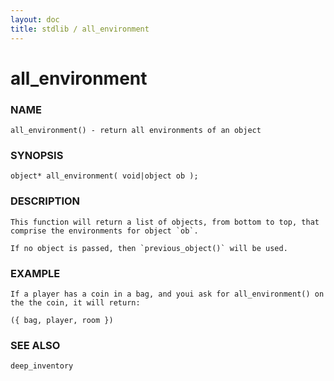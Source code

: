 ```yaml
---
layout: doc
title: stdlib / all_environment
---
```

# all_environment

### NAME

    all_environment() - return all environments of an object

### SYNOPSIS

    object* all_environment( void|object ob );

### DESCRIPTION

    This function will return a list of objects, from bottom to top, that
    comprise the environments for object `ob`.

    If no object is passed, then `previous_object()` will be used.

### EXAMPLE

    If a player has a coin in a bag, and youi ask for all_environment() on
    the the coin, it will return:

    ({ bag, player, room })

### SEE ALSO

    deep_inventory
